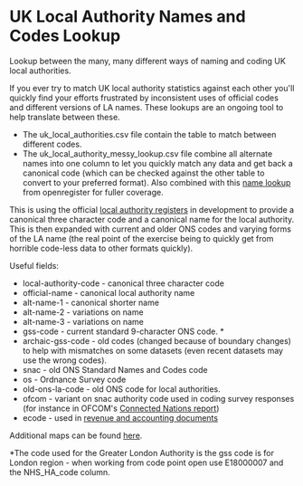 # UK Local Authority Names and Codes Lookup
Lookup between the many, many different ways of naming and coding UK local authorities.

If you ever try to match UK local authority statistics against each other you'll quickly find your efforts frustrated by inconsistent uses of official codes and different versions of LA names. These lookups are an ongoing tool to help translate between these. 

* The uk_local_authorities.csv file contain the table to match between different codes. 
* The uk_local_authority_messy_lookup.csv file combine all alternate names into one column to let you quickly match any data and get back a canonical code (which can be checked against the other table to convert to your preferred format). Also combined with this [name lookup](https://github.com/openregister/local-authority-data/edit/master/maps/name.tsv) from openregister for fuller coverage.

This is using the official [local authority registers](https://github.com/openregister/local-authority-data) in development to provide a canonical three character code and a canonical name for the local authority. This is then expanded with current and older ONS codes and varying forms of the LA name (the real point of the exercise being to quickly get from horrible code-less data to other formats quickly).

Useful fields:

* local-authority-code - canonical three character code
* official-name - canonical local authority name
* alt-name-1 - canonical shorter name
* alt-name-2 - variations on name
* alt-name-3 - variations on name
* gss-code - current standard 9-character ONS code. *
* archaic-gss-code - old codes (changed because of boundary changes) to help with mismatches on some datasets (even recent datasets may use the wrong codes).
* snac - old ONS Standard Names and Codes code
* os - Ordnance Survey code
* old-ons-la-code - old ONS code for local authorities. 
* ofcom - variant on snac authority code used in coding survey responses (for instance in OFCOM's [Connected Nations report](https://www.ofcom.org.uk/research-and-data/infrastructure-research/connected-nations-2015))
* ecode - used in [revenue and accounting documents](https://www.gov.uk/government/collections/local-authority-revenue-expenditure-and-financing)


Additional maps can be found [here](https://github.com/openregister/local-authority-data/tree/master/maps).

*The code used for the Greater London Authority is the gss code is for London region - when working from code point open use E18000007 and the NHS_HA_code column.
